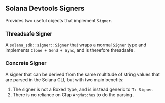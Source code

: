 ## Solana Devtools Signers

Provides two useful objects that implement `Signer`.

### Threadsafe Signer
A `solana_sdk::signer::Signer` that wraps a normal `Signer` type
and implements `Clone + Send + Sync`, and is therefore threadsafe.

### Concrete Signer
A signer that can be derived from the same multitude of string values
that are parsed in the Solana CLI, but with two main benefits:
1. The signer is not a Boxed type, and is instead generic to `T: Signer`.
2. There is no reliance on Clap `ArgMatches` to do the parsing.
